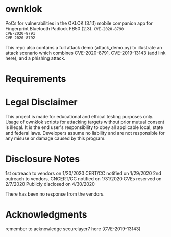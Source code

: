 # ownklok
PoCs for vulnerabilities in the OKLOK (3.1.1) mobile companion app for Fingerprint Bluetooth Padlock FB50 (2.3).
```CVE-2020-8790``` <br/>
```CVE-2020-8791``` <br/>
```CVE-2020-8792```

This repo also contains a full attack demo (attack_demo.py) to illustrate an attack scenario which combines CVE-2020-8791, CVE-2019-13143 (add link here), and a phishing attack.

# Requirements

# Legal Disclaimer
This project is made for educational and ethical testing purposes only. Usage of ownklok scripts for attacking targets without prior mutual consent is illegal. It is the end user's responsibility to obey all applicable local, state and federal laws. Developers assume no liability and are not responsible for any misuse or damage caused by this program.

# Disclosure Notes
1st outreach to vendors on 1/20/2020
CERT/CC notified on 1/29/2020
2nd outreach to vendors, CNCERT/CC notified on 1/31/2020
CVEs reserved on 2/7/2020
Publicly disclosed on 4/30/2020

There has been no response from the vendors.

# Acknowledgments
remember to acknowledge securelayer7 here (CVE-2019-13143)
